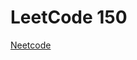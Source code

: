 # LeetCode 150

[Neetcode](https://docs.google.com/spreadsheets/d/1882Vo3eUunZ271J3E8qRkz65FAvelKPiJHTfb5i-_WY/edit#gid=0)

